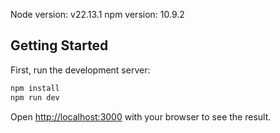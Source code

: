 Node version: v22.13.1
npm version: 10.9.2

## Getting Started

First, run the development server:

```bash
npm install
npm run dev
```

Open [http://localhost:3000](http://localhost:3000) with your browser to see the result.
